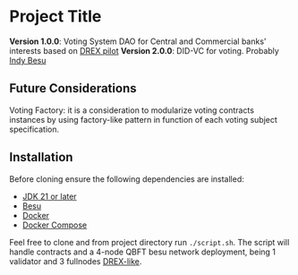 # Project Title

**Version 1.0.0**: Voting System DAO for Central and Commercial banks' interests based on [DREX pilot](https://github.com/bacen/pilotord-kit-onboarding)
**Version 2.0.0**: DID-VC for voting. Probably [Indy Besu](https://github.com/hyperledger/indy-besu)

## Future Considerations
Voting Factory: it is a consideration to modularize voting contracts instances by using factory-like pattern in function of each voting subject specification.

## Installation
Before cloning ensure the following dependencies are installed:

- [JDK 21 or later](https://jdk.java.net/22/)
- [Besu](https://github.com/hyperledger/besu/releases)
- [Docker](https://docs.docker.com/get-docker/)
- [Docker Compose](https://docs.docker.com/compose/install/)

Feel free to clone and from project directory run ```./script.sh```. 
The script will handle contracts and a 4-node QBFT besu network deployment, being 1 validator and 3 fullnodes [DREX-like](https://github.com/bacen/pilotord-kit-onboarding/blob/main/arquitetura.md).